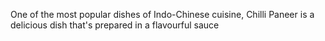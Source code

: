 One of the most popular dishes of Indo-Chinese cuisine, 
Chilli Paneer is a delicious dish that's prepared in a flavourful sauce